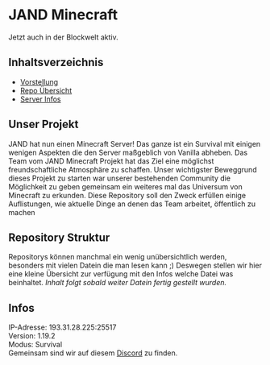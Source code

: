 # JAND Minecraft
Jetzt auch in der Blockwelt aktiv.

## Inhaltsverzeichnis

- [Vorstellung](#unser-projekt)
- [Repo Übersicht](#repository-struktur)
- [Server Infos](#infos)


## Unser Projekt

JAND hat nun einen Minecraft Server!
Das ganze ist ein Survival mit einigen wenigen Aspekten die den Server maßgeblich von Vanilla abheben.
Das Team vom JAND Minecraft Projekt hat das Ziel eine möglichst freundschaftliche Atmosphäre zu schaffen.
Unser wichtigster Beweggrund dieses Projekt zu starten war unserer bestehenden Community die Möglichkeit zu geben gemeinsam ein weiteres mal das Universum von Minecraft zu erkunden.
Diese Repository soll den Zweck erfüllen einige Auflistungen, wie aktuelle Dinge an denen das Team arbeitet, öffentlich zu machen

## Repository Struktur

Repositorys können manchmal ein wenig unübersichtlich werden, besonders mit vielen Datein die man lesen kann ;)
Deswegen stellen wir hier eine kleine Übersicht zur verfügung mit den Infos welche Datei was beinhaltet.
*Inhalt folgt sobald weiter Datein fertig gestellt wurden.*


## Infos

  IP-Adresse: 193.31.28.225:25517  
  Version: 1.19.2  
  Modus: Survival  
  Gemeinsam sind wir auf diesem [Discord](https://discord.gg/EmScKUnaPe) zu finden.  
